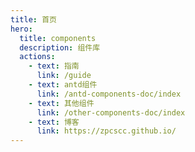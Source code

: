 ```yaml
---
title: 首页
hero:
  title: components
  description: 组件库
  actions:
    - text: 指南
      link: /guide
    - text: antd组件
      link: /antd-components-doc/index
    - text: 其他组件
      link: /other-components-doc/index
    - text: 博客
      link: https://zpcscc.github.io/
---
```

